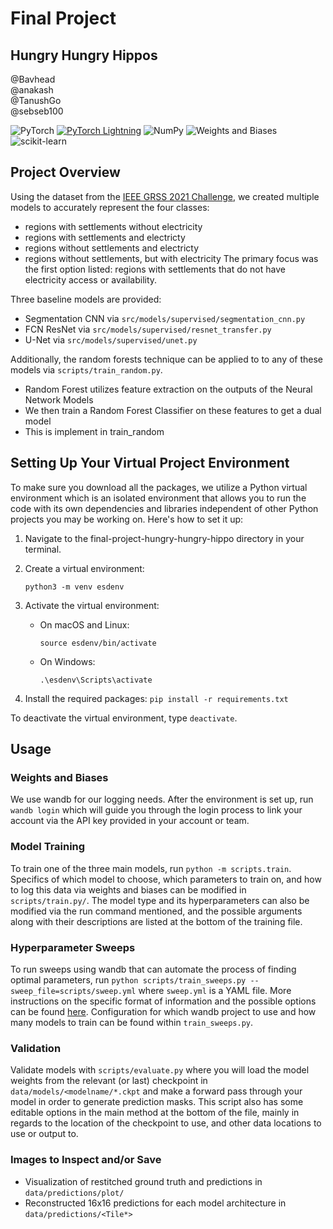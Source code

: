 # Final Project

## Hungry Hungry Hippos
@Bavhead  
@anakash  
@TanushGo  
@sebseb100  

![PyTorch](https://img.shields.io/badge/PyTorch-%23EE4C2C.svg?style=for-the-badge&logo=PyTorch&logoColor=white)
[![PyTorch Lightning](https://img.shields.io/badge/pytorch-lightning-blue.svg?logo=PyTorch%20Lightning)](https://github.com/Lightning-AI/lightning)
![NumPy](https://img.shields.io/badge/numpy-%23013243.svg?style=for-the-badge&logo=numpy&logoColor=white)
![Weights and Biases](https://raw.githubusercontent.com/wandb/assets/main/wandb-github-badge-28.svg)
![scikit-learn](https://img.shields.io/badge/scikit--learn-%23F7931E.svg?style=for-the-badge&logo=scikit-learn&logoColor=white)


## Project Overview
Using the dataset from the [IEEE GRSS 2021 Challenge](https://www.grss-ieee.org/community/technical-committees/2021-ieee-grss-data-fusion-contest-track-dse/), we created multiple models to accurately represent the four classes: 
- regions with settlements without electricity
- regions with settlements and electricty
- regions without settlements and electricty
- regions without settlements, but with electricity
The primary focus was the first option listed: regions with settlements that do not have electricity access or availability.  

Three baseline models are provided:
- Segmentation CNN via `src/models/supervised/segmentation_cnn.py`
- FCN ResNet via `src/models/supervised/resnet_transfer.py`
- U-Net via `src/models/supervised/unet.py`

Additionally, the random forests technique can be applied to to any of these models via `scripts/train_random.py`.
- Random Forest utilizes feature extraction on the outputs of the Neural Network Models
- We then train a Random Forest Classifier on these features to get a dual model
- This is implement in train_random

## Setting Up Your Virtual Project Environment
To make sure you download all the packages, we utilize a Python virtual environment which is an isolated environment that allows you to run the code with its own dependencies and libraries independent of other Python projects you may be working on. Here's how to set it up:

1. Navigate to the final-project-hungry-hungry-hippo directory in your terminal.

2. Create a virtual environment:
   
   `python3 -m venv esdenv`
3. Activate the virtual environment:
   * On macOS and Linux:
  
        `source esdenv/bin/activate`
   * On Windows:
  
        `.\esdenv\Scripts\activate`
4. Install the required packages:
    `pip install -r requirements.txt`

To deactivate the virtual environment, type `deactivate`.

## Usage 

### Weights and Biases
We use wandb for our logging needs. After the environment is set up, run `wandb login` which will guide you through the login process to link your account via the API key provided in your account or team.

### Model Training 
To train one of the three main models, run `python -m scripts.train`. Specifics of which model to choose, which parameters to train on, and how to log this data via weights and biases can be modified in `scripts/train.py/`. The model type and its hyperparameters can also be modified via the run command mentioned, and the possible arguments along with their descriptions are listed at the bottom of the training file.

### Hyperparameter Sweeps
To run sweeps using wandb that can automate the process of finding optimal parameters, run `python scripts/train_sweeps.py --sweep_file=scripts/sweep.yml` where `sweep.yml` is a YAML file. More instructions on the specific format of information and the possible options can be found [here](https://docs.wandb.ai/guides/sweeps/define-sweep-configuration). Configuration for which wandb project to use and how many models to train can be found within `train_sweeps.py`.

### Validation
Validate models with `scripts/evaluate.py` where you will load the model weights from the relevant (or last) checkpoint in `data/models/<modelname/*.ckpt` and make a forward pass through your model in order to generate prediction masks. This script also has some editable options in the main method at the bottom of the file, mainly in regards to the location of the checkpoint to use, and other data locations to use or output to.

### Images to Inspect and/or Save
- Visualization of restitched ground truth and predictions in `data/predictions/plot/`
- Reconstructed 16x16 predictions for each model architecture in `data/predictions/<Tile*>`
  
